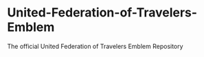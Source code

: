 # United-Federation-of-Travelers-Emblem
The official United Federation of Travelers Emblem Repository
